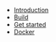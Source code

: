 * [Introduction](./README.md)
* [Build](./build.md)
* [Get started](./get_started.md)
* [Docker](./docker.md)
